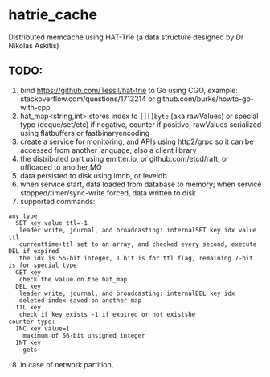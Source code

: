 # hatrie_cache
Distributed memcache using HAT-Trie (a data structure designed by Dr Nikolas Askitis)

## TODO:

1. bind https://github.com/Tessil/hat-trie to Go using CGO, example: stackoverflow.com/questions/1713214 or github.com/burke/howto-go-with-cpp
2. hat_map<string,int> stores index to `[][]byte` (aka rawValues) or special type (deque/set/etc) if negative, counter if positive; rawValues serialized using flatbuffers or fastbinaryencoding
3. create a service for monitoring, and APIs using http2/grpc so it can be accessed from another language; also a client library
4. the distributed part using emitter.io, or github.com/etcd/raft, or offloaded to another MQ
5. data persisted to disk using lmdb, or leveldb
6. when service start, data loaded from database to memory; when service stopped/timer/sync-write forced, data written to disk
7. supported commands:
```
any type:
  SET key value ttl=-1
   leader write, journal, and broadcasting: internalSET key idx value ttl
   currenttime+ttl set to an array, and checked every second, execute DEL if expired
   the idx is 56-bit integer, 1 bit is for ttl flag, remaining 7-bit is for special type
  GET key
   check the value on the hat_map
  DEL key
   leader write, journal, and broadcasting: internalDEL key idx
   deleted index saved on another map
  TTL key
   check if key exists -1 if expired or not existshe
counter type:
  INC key value=1
    maximum of 56-bit unsigned integer
  INT key
    gets
```
8. in case of network partition, 
